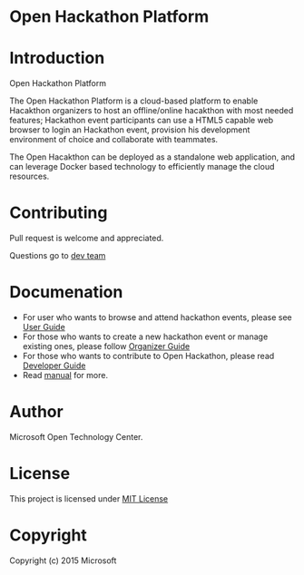 Open Hackathon Platform
======

# Introduction
Open Hackathon Platform

The Open Hackathon Platform is a cloud-based platform to enable Hacakthon organizers to host an offline/online hacakthon with most needed features; Hackathon event participants can use a HTML5 capable web browser to login an Hackathon event, provision his development environment of choice and collaborate with teammates.

The Open Hacakthon can be deployed as a standalone web application, and can leverage Docker based technology to efficiently manage the cloud resources.

# Contributing
Pull request is welcome and appreciated.

Questions go to [dev team](mailto:msopentechdevsh@microsoft.com)

# Documenation
 - For user who wants to browse and attend hackathon events, please see [User Guide](https://github.com/msopentechcn/open-hackathon/wiki/%E5%BC%80%E6%94%BE%E9%BB%91%E5%AE%A2%E6%9D%BE%E5%B9%B3%E5%8F%B0%E4%BD%BF%E7%94%A8%E6%8C%87%E5%8D%97)
 - For those who wants to create a new hackathon event or manage existing ones, please follow [Organizer Guide](https://github.com/msopentechcn/open-hackathon/blob/master/documents/organizer_guide.md)
 - For those who wants to contribute to Open Hackathon, please read [Developer Guide](https://github.com/msopentechcn/open-hackathon/blob/master/documents/developer_guide.md)
 - Read [manual](https://github.com/msopentechcn/open-hackathon/blob/master/documents/README.md) for more.

# Author
Microsoft Open Technology Center.

# License
This project is licensed under [MIT License](https://github.com/msopentechcn/open-hackathon/blob/master/license.txt)

# Copyright
Copyright (c) 2015 Microsoft


